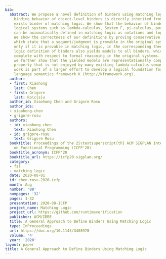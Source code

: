 ```yaml
---
bib:
  abstract: We propose a novel definition of binders using matching logic, where the
    binding behavior of object-level binders is directly inherited from the built-in
    exists binder of matching logic. We show that the behavior of binders in various
    logical systems such as lambda-calculus, System F, pi-calculus, pure type systems,
    can be axiomatically defined in matching logic as notations and logical theories.
    We show the correctness of our definitions by proving conservative extension theorems,
    which state that a sequent/judgment is provable in the original system if and
    only if it is provable in matching logic, in the corresponding theory. Our matching
    logic definition of binders also yields models to all binders, which are deductively
    complete with respect to formal reasoning in the original systems. For lambda-calculus,
    we further show that the yielded models are representationally complete, a desired
    property that is not enjoyed by many existing lambda-calculus semantics. This
    work is part of a larger effort to develop a logical foundation for the programming
    language semantics framework K (http://kframework.org).
  author:
  - first: Xiaohong
    last: Chen
  - first: Grigore
    last: Ro\c{s}u
  author_id: Xiaohong Chen and Grigore Rosu
  author_ids:
  - xiaohong-chen
  - grigore-rosu
  authors:
  - id: xiaohong-chen
    text: Xiaohong Chen
  - id: grigore-rosu
    text: Grigore Rosu
  booktitle: Proceedings of the 25\textsuperscript{th} ACM SIGPLAN International Conference
    on Functional Programming (ICFP'20)
  booktitle_acronym: ICFP'20
  booktitle_url: https://icfp20.sigplan.org/
  category:
  - fsl
  - matching_logic
  date: 2020-08-01
  id: chen-rosu-2020-icfp
  month: Aug
  number: '88'
  numpages: '32'
  pages: 1-32
  presentation: 2020-08-ICFP
  project_name: Matching Logic
  project_url: https://github.com/runtimeverification
  publisher: ACM/IEEE
  title: A General Approach to Define Binders Using Matching Logic
  type: InProceedings
  url: https://doi.org/10.1145/3408970
  volume: '4'
  year: '2020'
layout: paper
title: A General Approach to Define Binders Using Matching Logic
---
```

